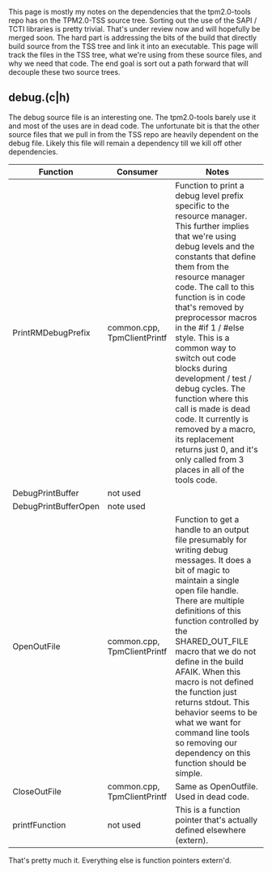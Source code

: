 This page is mostly my notes on the dependencies that the tpm2.0-tools repo has on the TPM2.0-TSS source tree. Sorting out the use of the SAPI / TCTI libraries is pretty trivial. That's under review now and will hopefully be merged soon. The hard part is addressing the bits of the build that directly build source from the TSS tree and link it into an executable. This page will track the files in the TSS tree, what we're using from these source files, and why we need that code. The end goal is sort out a path forward that will decouple these two source trees.

## debug.(c|h)
The debug source file is an interesting one. The tpm2.0-tools barely use it and most of the uses are in dead code. The unfortunate bit is that the other source files that we pull in from the TSS repo are heavily dependent on the debug file. Likely this file will remain a dependency till we kill off other dependencies.

Function | Consumer | Notes
---------|----------|------
PrintRMDebugPrefix | common.cpp, TpmClientPrintf | Function to print a debug level prefix specific to the resource manager. This further implies that we're using debug levels and the constants that define them from the resource manager code. The call to this function is in code that's removed by preprocessor macros in the #if 1 / #else style. This is a common way to switch out code blocks during development / test / debug cycles. The function where this call is made is dead code. It currently is removed by a macro, its replacement returns just 0, and it's only called from 3 places in all of the tools code.
DebugPrintBuffer | not used |
DebugPrintBufferOpen | note used |
OpenOutFile | common.cpp, TpmClientPrintf | Function to get a handle to an output file presumably for writing debug messages. It does a bit of magic to maintain a single open file handle. There are multiple definitions of this function controlled by the SHARED_OUT_FILE macro that we do not define in the build AFAIK. When this macro is not defined the function just returns stdout. This behavior seems to be what we want for command line tools so removing our dependency on this function should be simple.
CloseOutFile | common.cpp, TpmClientPrintf | Same as OpenOutfile. Used in dead code.
printfFunction | not used | This is a function pointer that's actually defined elsewhere (extern).

That's pretty much it. Everything else is function pointers extern'd.